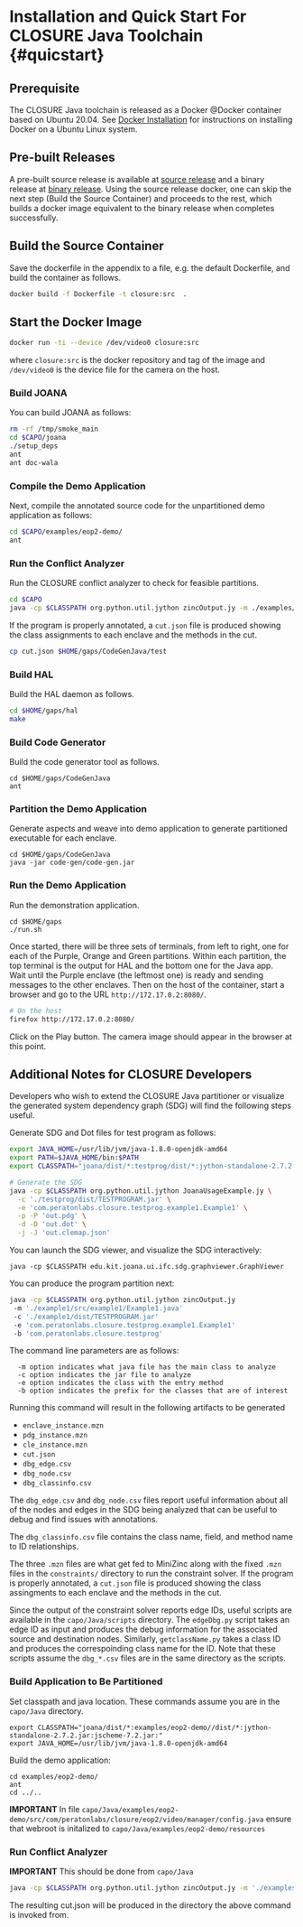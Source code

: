 # Installation and Quick Start For CLOSURE Java Toolchain {#quicstart}

## Prerequisite
The CLOSURE Java toolchain is released as a Docker @Docker container based on
Ubuntu 20.04. See [Docker Installation](https://docs.docker.com/engine/install/ubuntu/) 
for instructions on installing Docker on a Ubuntu Linux system.

## Pre-built Releases
A pre-built source release is available at [source release](https://github.com/gaps-closure/capo/releases/download/T0.2/source-release) and a binary release at [binary release](https://github.com/gaps-closure/capo/releases/download/T0.2/binary-release). Using the source release docker, one can skip the next step (Build the Source Container) and proceeds to the rest, which builds a docker image equivalent to the binary release when completes successfully.

## Build the Source Container
Save the dockerfile in the appendix to a file, e.g. the default Dockerfile, and build the container as follows.

```bash
docker build -f Dockerfile -t closure:src  .
```

## Start the Docker Image

```bash
docker run -ti --device /dev/video0 closure:src
```
            
where `closure:src` is the docker repository and tag of the image and `/dev/video0` is the device file for 
the camera on the host.

### Build JOANA

You can build JOANA as follows:

```bash
rm -rf /tmp/smoke_main
cd $CAPO/joana
./setup_deps 
ant
ant doc-wala
```

### Compile the Demo Application

Next, compile the annotated source code for the unpartitioned demo application as follows:

```bash
cd $CAPO/examples/eop2-demo/
ant
```

### Run the Conflict Analyzer 

Run the CLOSURE conflict analyzer to check for feasible partitions. 

```bash
cd $CAPO
java -cp $CLASSPATH org.python.util.jython zincOutput.jy -m ./examples/eop2-demo/src/com/peratonlabs/closure/eop2/video/manager/VideoManager.java -c ./examples/eop2-demo/dist/TESTPROGRAM.jar -e com.peratonlabs.closure.eop2.video.manager.VideoManager -b com.peratonlabs.closure.eop2.
```

If the program is properly annotated, a `cut.json` file is produced showing the
class assignments to each enclave and the methods in the cut.

```bash
cp cut.json $HOME/gaps/CodeGenJava/test
```
  
### Build HAL

Build the HAL daemon as follows.

```bash
cd $HOME/gaps/hal
make   
```
      
### Build Code Generator

Build the code generator tool as follows.

```
cd $HOME/gaps/CodeGenJava
ant
```

### Partition the Demo Application

Generate aspects and weave into demo application to generate partitioned executable for each enclave.

```
cd $HOME/gaps/CodeGenJava
java -jar code-gen/code-gen.jar
```
  
### Run the Demo Application

Run the demonstration application.

```
cd $HOME/gaps
./run.sh
```
    
Once started, there will be three sets of terminals, from left to right, one
for each of the Purple, Orange and Green partitions. Within each partition, the
top terminal is the output for HAL and the bottom one for the Java app.  
Wait until the Purple enclave (the leftmost one) is ready and sending messages
to the other enclaves. Then on the host of the container, start a browser and
go to the URL `http://172.17.0.2:8080/`.

```bash
# On the host
firefox http://172.17.0.2:8080/
```

Click on the Play button. The camera image should appear in the browser at this point.

## Additional Notes for CLOSURE Developers

Developers who wish to extend the CLOSURE Java partitioner or visualize the
generated system dependency graph (SDG) will find the following steps useful.

Generate SDG and Dot files for test program as follows:

```bash
export JAVA_HOME=/usr/lib/jvm/java-1.8.0-openjdk-amd64
export PATH=$JAVA_HOME/bin:$PATH
export CLASSPATH="joana/dist/*:testprog/dist/*:jython-standalone-2.7.2.jar:jscheme-7.2.jar:"

# Generate the SDG
java -cp $CLASSPATH org.python.util.jython JoanaUsageExample.jy \
  -c './testprog/dist/TESTPROGRAM.jar' \
  -e 'com.peratonlabs.closure.testprog.example1.Example1' \
  -p -P 'out.pdg' \
  -d -D 'out.dot' \
  -j -J 'out.clemap.json' 

```

You can launch the SDG viewer, and visualize the SDG interactively:

```
java -cp $CLASSPATH edu.kit.joana.ui.ifc.sdg.graphviewer.GraphViewer 
```

You can produce the program partition next:

```bash
java -cp $CLASSPATH org.python.util.jython zincOutput.jy
 -m './example1/src/example1/Example1.java'
 -c './example1/dist/TESTPROGRAM.jar'   
 -e 'com.peratonlabs.closure.testprog.example1.Example1' 
 -b 'com.peratonlabs.closure.testprog' 
```

The command line parameters are as follows:

```usage
  -m option indicates what java file has the main class to analyze
  -c option indicates the jar file to analyze
  -e option indicates the class with the entry method
  -b option indicates the prefix for the classes that are of interest
```

Running this command will result in the following artifacts to be generated
  
  * `enclave_instance.mzn`
  * `pdg_instance.mzn`
  * `cle_instance.mzn`
  * `cut.json`
  * `dbg_edge.csv`
  * `dbg_node.csv`
  * `dbg_classinfo.csv`

The `dbg_edge.csv` and `dbg_node.csv` files report useful information about all of
the nodes and edges in the SDG being analyzed that can be useful to debug and
find issues with annotations.

The `dbg_classinfo.csv` file contains the class name, field, and method name to ID relationships.

The three `.mzn` files are what get fed to MiniZinc along with the fixed `.mzn` files in the `constraints/`
directory to run the constraint solver.  If the program is properly annotated,
a `cut.json` file is produced showing the class assingments to each enclave and
the methods in the cut.

Since the output of the constraint solver reports edge IDs, useful scripts
are available in the `capo/Java/scripts` directory. The `edgeDbg.py` script takes
an edge ID as input and produces the debug information for the associated
source and destination nodes. Similarly, `getclassName.py` takes a class ID and
produces the correspoinding class name for the ID. Note that these scripts
assume the `dbg_*.csv` files are in the same directory as the scripts.

### Build Application to Be Partitioned

Set classpath and java location.
These commands assume you are in the `capo/Java` directory. 

```
export CLASSPATH="joana/dist/*:examples/eop2-demo//dist/*:jython-standalone-2.7.2.jar:jscheme-7.2.jar:"
export JAVA_HOME=/usr/lib/jvm/java-1.8.0-openjdk-amd64
```

Build the demo application:
```
cd examples/eop2-demo/
ant
cd ../..
```

**IMPORTANT** In file 
`capo/Java/examples/eop2-demo/src/com/peratonlabs/closure/eop2/video/manager/config.java`
ensure that webroot is initalized to `capo/Java/examples/eop2-demo/resources`

### Run Conflict Analyzer 

**IMPORTANT** This should be done from `capo/Java`

```bash
java -cp $CLASSPATH org.python.util.jython zincOutput.jy -m './examples/eop2-demo/src/com/peratonlabs/closure/eop2/video/manager/VideoManager.java'   -c './examples/eop2-demo/dist/TESTPROGRAM.jar' -e 'com.peratonlabs.closure.eop2.video.manager.VideoManager' -b 'com.peratonlabs.closure.eop2.'
```

The resulting cut.json will be produced in the directory the above command is invoked from.
